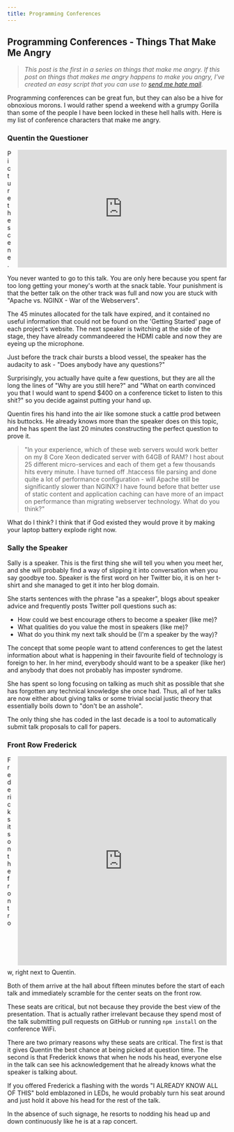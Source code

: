 ```yaml
---
title: Programming Conferences
---
```


## Programming Conferences - Things That Make Me Angry

> _This post is the first in a series on things that make me angry. If this post on things that makes me angry happens to make you angry, I've created an easy script that you can use to [send me hate mail](https://github.com/VeryAngryProgrammer/hate-mail-script)._

Programming conferences can be great fun, but they can also be a hive for obnoxious morons. I would rather spend a weekend with a grumpy Gorilla than some of the people I have been locked in these hell halls with. Here is my list of conference characters that make me angry.

### Quentin the Questioner

<iframe src="https://giphy.com/embed/l0HlHqERfyDLQD1p6" width="480" height="270" frameBorder="0" class="giphy-embed" allowFullScreen style="float: right; margin-left: 1em; margin-bottom: 0.5em;"></iframe>

Picture the scene.

You never wanted to go to this talk. You are only here because you spent far too long getting your money's worth at the snack table. Your punishment is that the better talk on the other track was full and now you are stuck with "Apache vs. NGINX - War of the Webservers".

The 45 minutes allocated for the talk have expired, and it contained no useful information that could not be found on the 'Getting Started' page of each project's website. The next speaker is twitching at the side of the stage, they have already commandeered the HDMI cable and now they are eyeing up the microphone.

Just before the track chair bursts a blood vessel, the speaker has the audacity to ask - "Does anybody have any questions?"

Surprisingly, you actually have quite a few questions, but they are all the long the lines of "Why are you still here?" and "What on earth convinced you that I would want to spend $400 on a conference ticket to listen to this shit?" so you decide against putting your hand up.

Quentin fires his hand into the air like somone stuck a cattle prod between his buttocks. He already knows more than the speaker does on this topic, and he has spent the last 20 minutes constructing the perfect question to prove it.

> "In your experience, which of these web servers would work better on my 8 Core Xeon dedicated server with 64GB of RAM? I host about 25 different micro-services and each of them get a few thousands hits every minute. I have turned off .htaccess file parsing and done quite a lot of performance configuration - will Apache still be significantly slower than NGINX? I have found before that better use of static content and application caching can have more of an impact on performance than migrating webserver technology. What do you think?"

What do I think? I think that if God existed they would prove it by making your laptop battery explode right now.

### Sally the Speaker

Sally is a speaker. This is the first thing she will tell you when you meet her, and she will probably find a way of slipping it into conversation when you say goodbye too. Speaker is the first word on her Twitter bio, it is on her t-shirt and she managed to get it into her blog domain.

She starts sentences with the phrase "as a speaker", blogs about speaker advice and frequently posts Twitter poll questions such as:

- How could we best encourage others to become a speaker (like me)?
- What qualities do you value the most in speakers (like me)?
- What do you think my next talk should be (I'm a speaker by the way)?

The concept that some people want to attend conferences to get the latest information about what is happening in their favourite field of technology is foreign to her. In her mind, everybody should want to be a speaker (like her) and anybody that does not probably has imposter syndrome.

She has spent so long focusing on talking as much shit as possible that she has forgotten any technical knowledge she once had. Thus, all of her talks are now either about giving talks or some trivial social justic theory that essentially boils down to "don't be an asshole".

The only thing she has coded in the last decade is a tool to automatically submit talk proposals to call for papers.

### Front Row Frederick

<iframe src="https://giphy.com/embed/26FxGPtjnVeS6qiJ2" width="480" height="480" frameBorder="0" class="giphy-embed" allowFullScreen style="float: right; margin-left: 1em; margin-bottom: 0.5em;"></iframe>

Frederick sits on the front row, right next to Quentin.

Both of them arrive at the hall about fifteen minutes before the start of each talk and immediately scramble for the center seats on the front row.

These seats are critical, but not because they provide the best view of the presentation. That is actually rather irrelevant because they spend most of the talk submitting pull requests on GitHub or running `npm install` on the conference WiFi.

There are two primary reasons why these seats are critical. The first is that it gives Quentin the best chance at being picked at question time. The second is that Frederick knows that when he nods his head, everyone else in the talk can see his acknowledgement that he already knows what the speaker is talking about.

If you offered Frederick a flashing with the words "I ALREADY KNOW ALL OF THIS" bold emblazoned in LEDs, he would probably turn his seat around and just hold it above his head for the rest of the talk.

In the absence of such signage, he resorts to nodding his head up and down continuously like he is at a rap concert.
